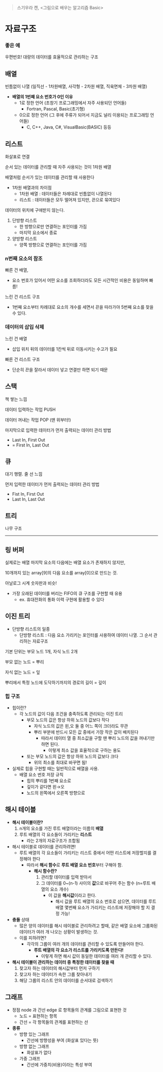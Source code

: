 > 스기우라 켄, <그림으로 배우는 알고리즘 Basic>

# 자료구조

### 좋은 예

우편번호!
대량의 데이터를 효율적으로 관리하는 구조

## 배열

빈틈없이 나열 (일직선 - 1차원배열, 사각형 - 2차원 배열, 직육면체 - 3차원 배열)

- **배열의 1번째 요소 번호가 0인 이유**
  - 1로 정한 언어 (초창기 프로그래밍에서 자주 사용되던 언어들)
    - Fortran, Pascal, Basic(초기형)
  - 0으로 정한 언어 (그 후에 주류가 되어서 지금도 널리 이용되는 프로그래밍 언어들)
    - C, C++, Java, C#, VisualBasic(BASIC) 등등

## 리스트

화살표로 연결

순서 있는 데이터를 관리할 때 자주 사용되는 것이 1차원 배열

배열처럼 순서가 있는 데이터를 관리할 때 사용한다

- 1차원 배열과의 차이점
  - 1차원 배열 : 데이터들은 차례대로 빈틈없이 나열된다
  - 리스트 : 데이터들은 모두 떨어져 있지만, 끈으로 묶여있다

데이터의 위치에 구애받지 않는다.

1. 단방향 리스트
   - 한 방향으로만 연결하는 포인터를 가짐
   - 마지막 요소에서 종료
2. 양방향 리스트
   - 양쪽 방향으로 연결하는 포인터를 가짐

### n번째 요소의 참조

빠른 건 배열,

- 요소 번호가 있어서 어떤 요소를 조회하더라도 모든 시간적인 비용은 동일하며 빠름!

느린 건 리스트 구조

- 1번째 요소부터 차례대로 요소의 개수를 세면서 끈을 따라가야 5번째 요소를 찾을 수 있다.

### 데이터의 삽입 삭제

느린 건 배열

- 삽입 위치 뒤의 데이터를 1칸씩 뒤로 이동시키는 수고가 필요

빠른 건 리스트 구조

- 단순히 끈을 잘라서 데이터 넣고 연결만 하면 되기 때문

## 스택

책 쌓는 느낌

데이터 입력하는 작업 PUSH

데이터 꺼내는 작업 POP (맨 위부터!)

마지막으로 입력한 데이터가 먼저 출력되는 데이터 관리 방법

- Last In, First Out
- = First In, Last Out

## 큐

대기 행렬. 줄 선 느낌

먼저 입력한 데이터가 먼저 출력되는 데이터 관리 방법

- Fist In, First Out
- Last In, Last Out

## 트리

나무 구조

---

## 링 버퍼

실제로는 배열 마지막 요소의 다음에는 배열 요소가 존재하지 않지만,

10개까지 있는 array[9]의 다음 요소를 array[0]으로 만드는 것.

아날로그 시계 숫자판과 비슷!

- 가장 오래된 데이터를 버리는 FIFO의 큐 구조를 구현할 때 유용
  - ex. 휴대전화의 통화 이력 구현에 활용할 수 있다

## 이진 트리

- 단방향 리스트의 일종
  - 단방향 리스트 : 다음 요소 가리키는 포인터를 사용하여 데이터 나열. 그 순서 관리하는 자료구조

기본 단위는 부모 노드 1개, 자식 노드 2개

부모 없는 노드 = 뿌리

자식 없는 노드 = 잎

뿌리에서 특정 노드에 도닥하기까지의 경로의 길이 = 깊이

### 힙 구조

- 힙이란?
  - 각 노드의 값이 다음 조건을 충족하도록 관리되는 이진 트리
    - 부모 노드의 값은 항상 하위 노드의 값보다 작다
      - 자식 노드의 값은 왼,오 둘 중 어느 쪽이 크더라도 무관
      - 뿌리 부분에 반드시 모든 값 중에서 가장 작은 값이 배치된다
        - 따라서 데이터 열 중 최소값을 구할 땐 뿌리 노드의 값을 꺼내기만 하면 된다.
          - 이렇게 최소 값을 효율적으로 구하는 용도
    - 또는 부모 노드의 값은 항상 하위 노드의 값보다 크다
      - 위의 최소를 최대로 바꾸면 됨!
- 실제로 힙을 구현할 때는 일반적으로 배열을 사용.
  - 배열 요소 번호 저장 규칙
    - 힙의 뿌리를 1번째 요소로
    - 깊이가 같다면 왼→오
    - 노드의 왼쪽에서 오른쪽 방향으로

## 해시 테이블

- **해시 테이블이란?**
  1. n개의 요소를 가진 루트 배열이라는 이름의 **배열**
  2. 루트 배열의 각 요소들이 가리키는 **리스트**
     - 라는 2개의 자료구조가 조합됨
- 해시 테이블로 데이터를 관리하려면!
  - 루트 배열의 각 요소들이 가리키는 리스트 중에서 어떤 리스트에 저장할지를 결정해야 한다
    - 따라서 **해시 함수**로 **루트 배열 요소 번호**부터 구해야 함.
      - **해시 함수란?**
        1. 관리할 데이터를 입력 받아서
        2. 그 데이터를 0~(n-1) 사이의 **값**으로 바꾸어 주는 함수 (n=루트 배열의 요소 개수)
           - 이 값을 **해시값**이라고 한다.
             - 해시 값을 루트 배열의 요소 번호로 삼으면, 데이터를 루트 배열 몇번째 요소가 가리키는 리스트에 저장해야 할 지 결정 가능!
- **충돌** 상태
  - 많은 양의 데이터를 해시 테이블로 관리하려고 할때, 같은 배열 요소에 그룹화된 데이터가 여러 개 나오는 상황이 발생하는 것.
  - 이를 피하려면?
    - 각각의 그룹이 여러 개의 데이터를 관리할 수 있도록 만들어야 한다.
      - **루트 배열의 각 요소가 리스트를 가리키도록 만든다!**
        - 이렇게 하면 해시 값이 동일한 데이터를 여러 개 관리할 수 있다.
- **해시 테이블이 관리하는 데이터 중 특정한 데이터를 찾을 때**
  1. 찾고자 하는 데이터의 해시값부터 먼저 구하기
  2. 찾고자 하는 데이터가 속한 그룹 찾아내기
  3. 해당 그룹의 리스트 안의 데이터를 순서대로 검색하기

## 그래프

- 정점 node 과 간선 edge 로 항목들의 관계를 그림으로 표현한 것
  - 노드 = 표현하는 항목
  - 간선 = 각 항목들의 관계를 표현하는 선
- **종류**
  - 방향 있는 그래프
    - 간선에 방향성을 부여 (화살표 있다는 뜻)
  - 방향 없는 그래프
    - 화살표가 없다
  - 가중 그래프
    - 간선에 가중치(비용)이라는 특성 부여
